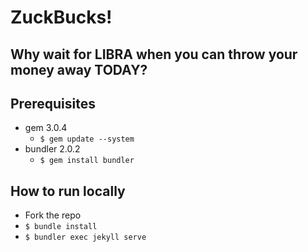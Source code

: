 # ZuckBucks!
## Why wait for LIBRA when you can throw your money away TODAY?

## Prerequisites
* gem 3.0.4
  * `$ gem update --system`
* bundler 2.0.2
  * `$ gem install bundler `

## How to run locally
* Fork the repo
* `$ bundle install`
* `$ bundler exec jekyll serve`
